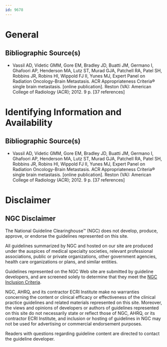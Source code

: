 ```yaml
---
id: 9678
---
```


# General

## Bibliographic Source(s)

- Vassil AD, Videtic GMM, Gore EM, Bradley JD, Buatti JM, Germano I, Ghafoori AP, Henderson MA, Lutz ST, Murad GJA, Patchell RA, Patel SH, Robbins JR, Robins HI, Wippold FJ II, Yunes MJ, Expert Panel on Radiation Oncology-Brain Metastasis. ACR Appropriateness Criteria® single brain metastasis. [online publication]. Reston (VA): American College of Radiology (ACR); 2012. 9 p. [37 references]

# Identifying Information and Availability

## Bibliographic Source(s)

- Vassil AD, Videtic GMM, Gore EM, Bradley JD, Buatti JM, Germano I, Ghafoori AP, Henderson MA, Lutz ST, Murad GJA, Patchell RA, Patel SH, Robbins JR, Robins HI, Wippold FJ II, Yunes MJ, Expert Panel on Radiation Oncology-Brain Metastasis. ACR Appropriateness Criteria® single brain metastasis. [online publication]. Reston (VA): American College of Radiology (ACR); 2012. 9 p. [37 references]

# Disclaimer

## NGC Disclaimer

The National Guideline Clearinghouse™ (NGC) does not develop, produce, approve, or endorse the guidelines represented on this site.

All guidelines summarized by NGC and hosted on our site are produced under the auspices of medical specialty societies, relevant professional associations, public or private organizations, other government agencies, health care organizations or plans, and similar entities.

Guidelines represented on the NGC Web site are submitted by guideline developers, and are screened solely to determine that they meet the [NGC Inclusion Criteria](/help-and-about/summaries/inclusion-criteria).

NGC, AHRQ, and its contractor ECRI Institute make no warranties concerning the content or clinical efficacy or effectiveness of the clinical practice guidelines and related materials represented on this site. Moreover, the views and opinions of developers or authors of guidelines represented on this site do not necessarily state or reflect those of NGC, AHRQ, or its contractor ECRI Institute, and inclusion or hosting of guidelines in NGC may not be used for advertising or commercial endorsement purposes.

Readers with questions regarding guideline content are directed to contact the guideline developer.

